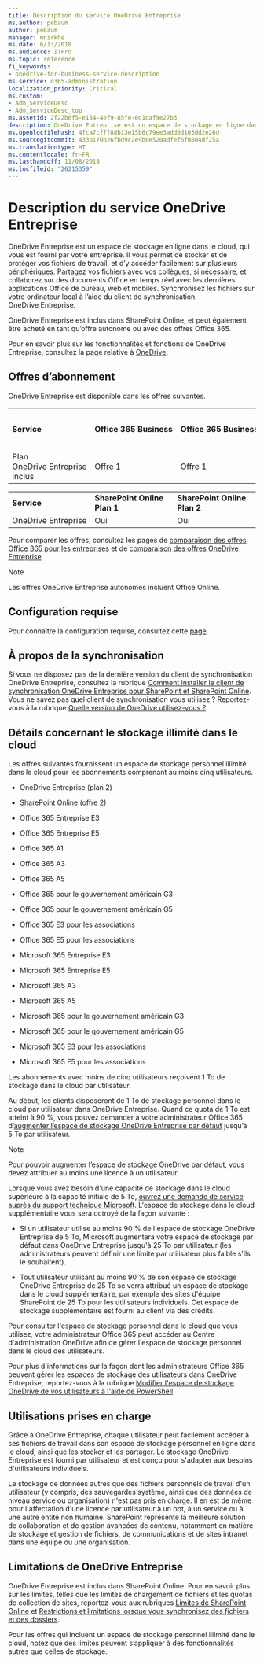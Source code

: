 ```yaml
---
title: Description du service OneDrive Entreprise
ms.author: pebaum
author: pebaum
manager: mnirkhe
ms.date: 6/13/2018
ms.audience: ITPro
ms.topic: reference
f1_keywords:
- onedrive-for-business-service-description
ms.service: o365-administration
localization_priority: Critical
ms.custom:
- Adm_ServiceDesc
- Adm_ServiceDesc_top
ms.assetid: 2f22b6f5-e154-4ef9-85fe-0d1daf9e27b3
description: OneDrive Entreprise est un espace de stockage en ligne dans le cloud, qui vous est fourni par votre entreprise. Il vous permet de stocker et de protéger vos fichiers de travail, et d’y accéder facilement sur plusieurs périphériques. Partagez vos fichiers avec vos collègues, si nécessaire, et collaborez sur des documents Office en temps réel avec les dernières applications Office de bureau, web et mobiles. Synchronisez les fichiers sur votre ordinateur local à l’aide du client de synchronisation OneDrive Entreprise.
ms.openlocfilehash: 4fca7cfff8db13e15b6c79ee3add0d103dd2e26d
ms.sourcegitcommit: 433b170b26fbd9c2e9b0e520adfef6f0804df25a
ms.translationtype: HT
ms.contentlocale: fr-FR
ms.lasthandoff: 11/08/2018
ms.locfileid: "26215359"
---
```

# <a name="onedrive-for-business-service-description"></a>Description du service OneDrive Entreprise

OneDrive Entreprise est un espace de stockage en ligne dans le cloud, qui vous est fourni par votre entreprise. Il vous permet de stocker et de protéger vos fichiers de travail, et d’y accéder facilement sur plusieurs périphériques. Partagez vos fichiers avec vos collègues, si nécessaire, et collaborez sur des documents Office en temps réel avec les dernières applications Office de bureau, web et mobiles. Synchronisez les fichiers sur votre ordinateur local à l’aide du client de synchronisation OneDrive Entreprise.
  
OneDrive Entreprise est inclus dans SharePoint Online, et peut également être acheté en tant qu’offre autonome ou avec des offres Office 365. 
  
Pour en savoir plus sur les fonctionnalités et fonctions de OneDrive Entreprise, consultez la page relative à [OneDrive](https://go.microsoft.com/fwlink/?linkid=850345).
  
## <a name="subscription-plans"></a>Offres d’abonnement

OneDrive Entreprise est disponible dans les offres suivantes.
  
||||||||||
|:-----|:-----|:-----|:-----|:-----|:-----|:-----|:-----|:-----|
|**Service** <br/> |**Office 365 Business** <br/> |**Office 365 Business Essentials** <br/> |**Office 365 Business Premium** <br/> |**Office 365 ProPlus** <br/> |**Office 365 Entreprise E1** <br/> |**Office 365 Entreprise E3** <br/> |**Office 365 Entreprise E5** <br/> |**Office 365 Entreprise F1** <br/> |
|Plan OneDrive Entreprise inclus  <br/> |Offre 1  <br/> |Offre 1  <br/> |Offre 1  <br/> |Offre 1  <br/> |Offre 1  <br/> |Offre 2  <br/> |Offre 2  <br/> |Offre F (anciennement Offre K)  <br/> |
   
||||
|:-----|:-----|:-----|
|**Service** <br/> |**SharePoint Online Plan 1** <br/> |**SharePoint Online Plan 2** <br/> |
|OneDrive Entreprise  <br/> |Oui  <br/> |Oui  <br/> |
   
Pour comparer les offres, consultez les pages de [comparaison des offres Office 365 pour les entreprises](https://go.microsoft.com/fwlink/?linkid=799177) et de [comparaison des offres OneDrive Entreprise](https://products.office.com/fr-FR/onedrive-for-business/compare-onedrive-for-business-plans). 
  
> [!NOTE]
> Les offres OneDrive Entreprise autonomes incluent Office Online. 
  
## <a name="system-requirements"></a>Configuration requise

Pour connaître la configuration requise, consultez cette [page](https://go.microsoft.com/fwlink/?linkid=837584).
  
## <a name="about-sync"></a>À propos de la synchronisation

Si vous ne disposez pas de la dernière version du client de synchronisation OneDrive Entreprise, consultez la rubrique [Comment installer le client de synchronisation OneDrive Entreprise pour SharePoint et SharePoint Online](https://support.microsoft.com/fr-FR/help/2903984/how-to-install-onedrive-for-business-for-sharepoint-and-sharepoint-onl). Vous ne savez pas quel client de synchronisation vous utilisez ? Reportez-vous à la rubrique [Quelle version de OneDrive utilisez-vous ?](https://go.microsoft.com/fwlink/?linkid=846624)
  
## <a name="unlimited-cloud-storage-details"></a>Détails concernant le stockage illimité dans le cloud

Les offres suivantes fournissent un espace de stockage personnel illimité dans le cloud pour les abonnements comprenant au moins cinq utilisateurs.
  
- OneDrive Entreprise (plan 2)
    
- SharePoint Online (offre 2)
    
- Office 365 Entreprise E3
    
- Office 365 Entreprise E5
    
- Office 365 A1
    
- Office 365 A3
    
- Office 365 A5
    
- Office 365 pour le gouvernement américain G3
    
- Office 365 pour le gouvernement américain G5
    
- Office 365 E3 pour les associations
    
- Office 365 E5 pour les associations
    
- Microsoft 365 Entreprise E3
    
- Microsoft 365 Entreprise E5
    
- Microsoft 365 A3
    
- Microsoft 365 A5
    
- Microsoft 365 pour le gouvernement américain G3
    
- Microsoft 365 pour le gouvernement américain G5
    
- Microsoft 365 E3 pour les associations
    
- Microsoft 365 E5 pour les associations
    
Les abonnements avec moins de cinq utilisateurs reçoivent 1 To de stockage dans le cloud par utilisateur. 
  
Au début, les clients disposeront de 1 To de stockage personnel dans le cloud par utilisateur dans OneDrive Entreprise. Quand ce quota de 1 To est atteint à 90 %, vous pouvez demander à votre administrateur Office 365 d’[augmenter l’espace de stockage OneDrive Entreprise par défaut](https://go.microsoft.com/fwlink/?linkid=838024) jusqu’à 5 To par utilisateur. 
  
> [!NOTE]
> Pour pouvoir augmenter l’espace de stockage OneDrive par défaut, vous devez attribuer au moins une licence à un utilisateur. 
  
Lorsque vous avez besoin d'une capacité de stockage dans le cloud supérieure à la capacité initiale de 5 To, [ouvrez une demande de service auprès du support technique Microsoft](https://go.microsoft.com/fwlink/?linkid=869559). L'espace de stockage dans le cloud supplémentaire vous sera octroyé de la façon suivante : 
  
- Si un utilisateur utilise au moins 90 % de l'espace de stockage OneDrive Entreprise de 5 To, Microsoft augmentera votre espace de stockage par défaut dans OneDrive Entreprise jusqu'à 25 To par utilisateur (les administrateurs peuvent définir une limite par utilisateur plus faible s'ils le souhaitent). 
    
- Tout utilisateur utilisant au moins 90 % de son espace de stockage OneDrive Entreprise de 25 To se verra attribué un espace de stockage dans le cloud supplémentaire, par exemple des sites d'équipe SharePoint de 25 To pour les utilisateurs individuels. Cet espace de stockage supplémentaire est fourni au client via des crédits.
    
Pour consulter l'espace de stockage personnel dans le cloud que vous utilisez, votre administrateur Office 365 peut accéder au Centre d'administration OneDrive afin de gérer l'espace de stockage personnel dans le cloud des utilisateurs. 
  
Pour plus d'informations sur la façon dont les administrateurs Office 365 peuvent gérer les espaces de stockage des utilisateurs dans OneDrive Entreprise, reportez-vous à la rubrique [Modifier l'espace de stockage OneDrive de vos utilisateurs à l'aide de PowerShell](https://go.microsoft.com/fwlink/?linkid=866402). 
  
## <a name="supported-uses"></a>Utilisations prises en charge

Grâce à OneDrive Entreprise, chaque utilisateur peut facilement accéder à ses fichiers de travail dans son espace de stockage personnel en ligne dans le cloud, ainsi que les stocker et les partager. Le stockage OneDrive Entreprise est fourni par utilisateur et est conçu pour s'adapter aux besoins d'utilisateurs individuels.
  
Le stockage de données autres que des fichiers personnels de travail d'un utilisateur (y compris, des sauvegardes système, ainsi que des données de niveau service ou organisation) n'est pas pris en charge. Il en est de même pour l'affectation d'une licence par utilisateur à un bot, à un service ou à une autre entité non humaine. SharePoint représente la meilleure solution de collaboration et de gestion avancées de contenu, notamment en matière de stockage et gestion de fichiers, de communications et de sites intranet dans une équipe ou une organisation.
  
## <a name="onedrive-for-business-limitations"></a>Limitations de OneDrive Entreprise

OneDrive Entreprise est inclus dans SharePoint Online. Pour en savoir plus sur les limites, telles que les limites de chargement de fichiers et les quotas de collection de sites, reportez-vous aux rubriques [Limites de SharePoint Online](https://go.microsoft.com/fwlink/?linkid=829156) et [Restrictions et limitations lorsque vous synchronisez des fichiers et des dossiers](https://support.microsoft.com/fr-FR/help/3125202/restrictions-and-limitations-when-you-sync-files-and-folders).
  
Pour les offres qui incluent un espace de stockage personnel illimité dans le cloud, notez que des limites peuvent s’appliquer à des fonctionnalités autres que celles de stockage. 
  

